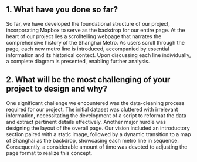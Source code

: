 ## 1. What have you done so far?
So far, we have developed the foundational structure of our project, incorporating Mapbox to serve as the backdrop for our entire page. At the heart of our project lies a scrolltelling webpage that narrates the comprehensive history of the Shanghai Metro. As users scroll through the page, each new metro line is introduced, accompanied by essential information and its historical context. Upon discussing each line individually, a complete diagram is presented, enabling further analysis.

## 2. What will be the most challenging of your project to design and why?
One significant challenge we encountered was the data-cleaning process required for our project. The initial dataset was cluttered with irrelevant information, necessitating the development of a script to reformat the data and extract pertinent details effectively. Another major hurdle was designing the layout of the overall page. Our vision included an introductory section paired with a static image, followed by a dynamic transition to a map of Shanghai as the backdrop, showcasing each metro line in sequence. Consequently, a considerable amount of time was devoted to adjusting the page format to realize this concept.

